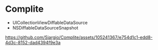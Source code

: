 # Complite
- UICollectionViewDiffableDataSource
- NSDiffableDataSourceSnapshot

https://github.com/Siargio/Complite/assets/105241367/e754d1c1-edd8-4d3c-8152-dad4394f9e3a

